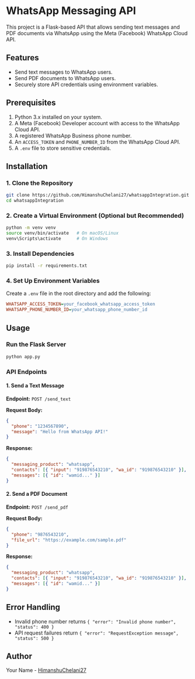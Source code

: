 # WhatsApp Messaging API

This project is a Flask-based API that allows sending text messages and PDF documents via WhatsApp using the Meta (Facebook) WhatsApp Cloud API.

## Features
- Send text messages to WhatsApp users.
- Send PDF documents to WhatsApp users.
- Securely store API credentials using environment variables.

## Prerequisites
1. Python 3.x installed on your system.
2. A Meta (Facebook) Developer account with access to the WhatsApp Cloud API.
3. A registered WhatsApp Business phone number.
4. An `ACCESS_TOKEN` and `PHONE_NUMBER_ID` from the WhatsApp Cloud API.
5. A `.env` file to store sensitive credentials.

## Installation
### 1. Clone the Repository
```sh
git clone https://github.com/HimanshuChelani27/whatsappIntegration.git
cd whatsappIntegration
```

### 2. Create a Virtual Environment (Optional but Recommended)
```sh
python -m venv venv
source venv/bin/activate   # On macOS/Linux
venv\Scripts\activate      # On Windows
```

### 3. Install Dependencies
```sh
pip install -r requirements.txt
```

### 4. Set Up Environment Variables
Create a `.env` file in the root directory and add the following:
```ini
WHATSAPP_ACCESS_TOKEN=your_facebook_whatsapp_access_token
WHATSAPP_PHONE_NUMBER_ID=your_whatsapp_phone_number_id
```

## Usage
### Run the Flask Server
```sh
python app.py
```

### API Endpoints

#### 1. Send a Text Message
**Endpoint:** `POST /send_text`

**Request Body:**
```json
{
  "phone": "1234567890",
  "message": "Hello from WhatsApp API!"
}
```

**Response:**
```json
{
  "messaging_product": "whatsapp",
  "contacts": [{ "input": "919876543210", "wa_id": "919876543210" }],
  "messages": [{ "id": "wamid..." }]
}
```

#### 2. Send a PDF Document
**Endpoint:** `POST /send_pdf`

**Request Body:**
```json
{
  "phone": "9876543210",
  "file_url": "https://example.com/sample.pdf"
}
```

**Response:**
```json
{
  "messaging_product": "whatsapp",
  "contacts": [{ "input": "919876543210", "wa_id": "919876543210" }],
  "messages": [{ "id": "wamid..." }]
}
```

## Error Handling
- Invalid phone number returns `{ "error": "Invalid phone number", "status": 400 }`
- API request failures return `{ "error": "RequestException message", "status": 500 }`


## Author
Your Name - [HimanshuChelani27](https://github.com/HimanshuChelani27)

